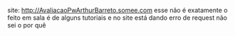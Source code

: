 site: http://AvaliacaoPwArthurBarreto.somee.com
esse não é exatamente o feito em sala é de alguns tutoriais
e no site está dando erro de request não sei o por quê
